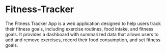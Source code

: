 # Fitness-Tracker
The Fitness Tracker App is a web application designed to help users track their fitness goals, including exercise routines, food intake, and fitness goals. It provides a dashboard with summarized data that allows users to add and remove exercises, record their food consumption, and set fitness goals.
